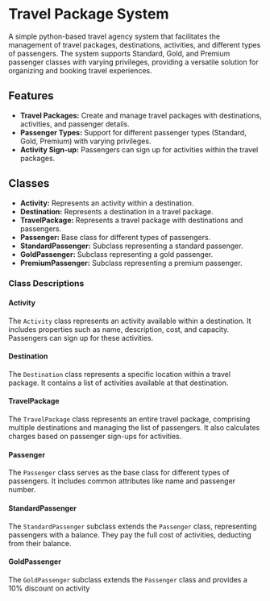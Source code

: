 
# Travel Package System

A simple python-based travel agency system that facilitates the management of travel packages, destinations, activities, and different types of passengers. The system supports Standard, Gold, and Premium passenger classes with varying privileges, providing a versatile solution for organizing and booking travel experiences.


## Features

- **Travel Packages:** Create and manage travel packages with destinations, activities, and passenger details.
- **Passenger Types:** Support for different passenger types (Standard, Gold, Premium) with varying privileges.
- **Activity Sign-up:** Passengers can sign up for activities within the travel packages.


## Classes

- **Activity:** Represents an activity within a destination.
- **Destination:** Represents a destination in a travel package.
- **TravelPackage:** Represents a travel package with destinations and passengers.
- **Passenger:** Base class for different types of passengers.
- **StandardPassenger:** Subclass representing a standard passenger.
- **GoldPassenger:** Subclass representing a gold passenger.
- **PremiumPassenger:** Subclass representing a premium passenger.

### Class Descriptions

#### Activity

The `Activity` class represents an activity available within a destination. It includes properties such as name, description, cost, and capacity. Passengers can sign up for these activities.

#### Destination

The `Destination` class represents a specific location within a travel package. It contains a list of activities available at that destination.

#### TravelPackage

The `TravelPackage` class represents an entire travel package, comprising multiple destinations and managing the list of passengers. It also calculates charges based on passenger sign-ups for activities.

#### Passenger

The `Passenger` class serves as the base class for different types of passengers. It includes common attributes like name and passenger number.

#### StandardPassenger

The `StandardPassenger` subclass extends the `Passenger` class, representing passengers with a balance. They pay the full cost of activities, deducting from their balance.

#### GoldPassenger

The `GoldPassenger` subclass extends the `Passenger` class and provides a 10% discount on activity
